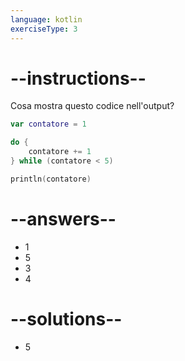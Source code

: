 ```yaml
---
language: kotlin
exerciseType: 3
---
```


# --instructions--

Cosa mostra questo codice nell'output?
```kotlin
var contatore = 1

do {
    contatore += 1
} while (contatore < 5)

println(contatore)
```

# --answers--

- 1
- 5
- 3
- 4

# --solutions--

- 5
